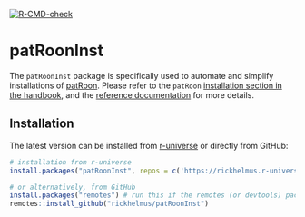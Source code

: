 <!-- badges: start -->
[![R-CMD-check](https://github.com/rickhelmus/patRoonInst/actions/workflows/R-CMD-check.yaml/badge.svg)](https://github.com/rickhelmus/patRoonInst/actions/workflows/R-CMD-check.yaml)
<!-- badges: end -->

# patRoonInst

The `patRoonInst` package is specifically used to automate and simplify installations of [patRoon]. Please refer to the `patRoon` [installation section in the handbook][handbook-inst], and the [reference documentation][ref] for more details.

## Installation

The latest version can be installed from [r-universe] or directly from GitHub:

```r
# installation from r-universe
install.packages("patRoonInst", repos = c('https://rickhelmus.r-universe.dev', 'https://cloud.r-project.org'))

# or alternatively, from GitHub
install.packages("remotes") # run this if the remotes (or devtools) package is not yet installed.
remotes::install_github("rickhelmus/patRoonInst")
```

[patRoon]: https://rickhelmus.github.io/patRoon/
[ref]: https://rickhelmus.github.io/patRoonInst/reference/index.html
[handbook-inst]: https://rickhelmus.github.io/patRoon/handbook_bd/installation.html
[r-universe]: https://rickhelmus.r-universe.dev/builds
